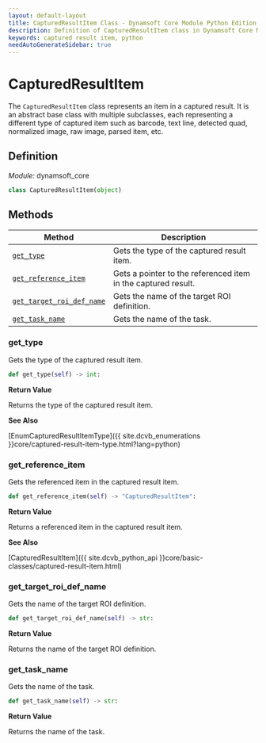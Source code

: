 ```yaml
---
layout: default-layout
title: CapturedResultItem Class - Dynamsoft Core Module Python Edition API Reference
description: Definition of CapturedResultItem class in Dynamsoft Core Module Python Edition.
keywords: captured result item, python
needAutoGenerateSidebar: true
---
```


# CapturedResultItem

The `CapturedResultItem` class represents an item in a captured result. It is an abstract base class with multiple subclasses, each representing a different type of captured item such as barcode, text line, detected quad, normalized image, raw image, parsed item, etc.

## Definition

*Module:* dynamsoft_core

```python
class CapturedResultItem(object)
```

## Methods

| Method                         | Description|
|--------------------------------|------------|
| [`get_type`](#get_type)              | Gets the type of the captured result item. |
| [`get_reference_item`](#get_reference_item)    | Gets a pointer to the referenced item in the captured result. |
| [`get_target_roi_def_name`](#get_target_roi_def_name) | Gets the name of the target ROI definition. |
| [`get_task_name`](#get_task_name) | Gets the name of the task. |

### get_type

Gets the type of the captured result item.

```python
def get_type(self) -> int:
```

**Return Value**

Returns the type of the captured result item.

**See Also**

[EnumCapturedResultItemType]({{ site.dcvb_enumerations }}core/captured-result-item-type.html?lang=python)

### get_reference_item

Gets the referenced item in the captured result item.

```python
def get_reference_item(self) -> "CapturedResultItem":
```

**Return Value**

Returns a referenced item in the captured result item.

**See Also**

[CapturedResultItem]({{ site.dcvb_python_api }}core/basic-classes/captured-result-item.html)

### get_target_roi_def_name

Gets the name of the target ROI definition.

```python
def get_target_roi_def_name(self) -> str:
```

**Return Value**

Returns the name of the target ROI definition.

### get_task_name

Gets the name of the task.

```python
def get_task_name(self) -> str:
```

**Return Value**

Returns the name of the task.
